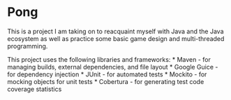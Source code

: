 Pong
====

This is a project I am taking on to reacquaint myself with Java and the Java
ecosystem as well as practice some basic game design and multi-threaded
programming.

This project uses the following libraries and frameworks:
    * Maven - for managing builds, external dependencies, and file layout
    * Google Guice - for dependency injection
    * JUnit - for automated tests
    * Mockito - for mocking objects for unit tests
    * Cobertura - for generating test code coverage statistics
